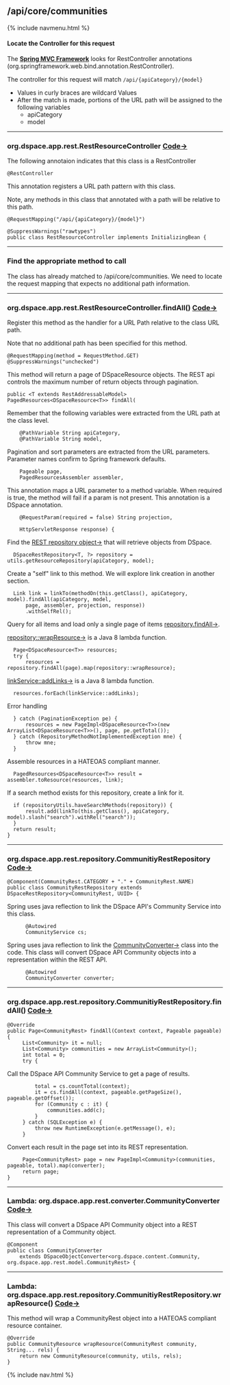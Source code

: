 ## /api/core/communities
{% include navmenu.html %}
#### Locate the Controller for this request
The __[Spring MVC Framework](https://docs.spring.io/spring/docs/current/spring-framework-reference/web.htm)__ looks for RestController annotations (org.springframework.web.bind.annotation.RestController).

The controller for this request will match `/api/{apiCategory}/{model}`
- Values in curly braces are wildcard Values
- After the match is made, portions of the URL path will be assigned to the following variables
  - apiCategory
  - model

---
### org.dspace.app.rest.RestResourceController [Code&rarr;](https://github.com/DSpace/DSpace/blob/master/dspace-spring-rest/src/main/java/org/dspace/app/rest/RestResourceController.java#L84-L87")

The following annotaion indicates that this class is a RestController
```
@RestController
```
This annotation registers a URL path pattern with this class.

Note, any methods in this class that annotated with a path will be relative to this path.
```
@RequestMapping("/api/{apiCategory}/{model}")
```
```
@SuppressWarnings("rawtypes")
public class RestResourceController implements InitializingBean {
```

---

### Find the appropriate method to call

The class has already matched to /api/core/communities.  We need to locate the request mapping that expects no additional path information.

---
### org.dspace.app.rest.RestResourceController.findAll() [Code&rarr;](https://github.com/DSpace/DSpace/blob/master/dspace-spring-rest/src/main/java/org/dspace/app/rest/RestResourceController.java#L769-L787")

Register this method as the handler for a URL Path relative to the class URL path.  

Note that no additional path has been specified for this method.
```
@RequestMapping(method = RequestMethod.GET)
@SuppressWarnings("unchecked")
```
This method will return a page of DSpaceResource objects.
The REST api controls the maximum number of return objects through pagination.
```
public <T extends RestAddressableModel> PagedResources<DSpaceResource<T>> findAll(
```
Remember that the following variables were extracted from the URL path at the class level.
```
    @PathVariable String apiCategory,
    @PathVariable String model,
```
Pagination and sort parameters are extracted from the URL parameters.
Parameter names confirm to Spring framework defaults.
```
    Pageable page,
    PagedResourcesAssembler assembler,
```
This annotation maps a URL parameter to a method variable.
When required is true, the method will fail if a param is not present.
This annotation is a DSpace annotation.
```
    @RequestParam(required = false) String projection,
```
```
    HttpServletResponse response) {
```
Find the [REST repository object&rarr;](#rep) that will retrieve objects from DSpace.
```
  DSpaceRestRepository<T, ?> repository = utils.getResourceRepository(apiCategory, model);
```
Create a "self" link to this method.
We will explore link creation in another section.
```
  Link link = linkTo(methodOn(this.getClass(), apiCategory, model).findAll(apiCategory, model,
      page, assembler, projection, response))
      .withSelfRel();
```
Query for all items and load only a single page of items [repository.findAll&rarr;](#repfind).

[repository::wrapResource&rarr;](#wrap) is a Java 8 lambda function.

```
  Page<DSpaceResource<T>> resources;
  try {
      resources = repository.findAll(page).map(repository::wrapResource);
```
[linkService::addLinks&rarr;](#tbd) is a Java 8 lambda function.
```
  resources.forEach(linkService::addLinks);
```
Error handling
```
  } catch (PaginationException pe) {
      resources = new PageImpl<DSpaceResource<T>>(new ArrayList<DSpaceResource<T>>(), page, pe.getTotal());
  } catch (RepositoryMethodNotImplementedException mne) {
      throw mne;
  }
```
Assemble resources in a HATEOAS compliant manner.
```
  PagedResources<DSpaceResource<T>> result = assembler.toResource(resources, link);
```
If a search method exists for this repository, create a link for it.
```
  if (repositoryUtils.haveSearchMethods(repository)) {
      result.add(linkTo(this.getClass(), apiCategory, model).slash("search").withRel("search"));
  }
  return result;
}
```
---
### <a name="rep"></a>org.dspace.app.rest.repository.CommunitiyRestRepository [Code&rarr;](https://github.com/DSpace/DSpace/blob/master/dspace-spring-rest/src/main/java/org/dspace/app/rest/repository/CommunityRestRepository.java#L37)
```
@Component(CommunityRest.CATEGORY + "." + CommunityRest.NAME)
public class CommunityRestRepository extends DSpaceRestRepository<CommunityRest, UUID> {

```
Spring uses java reflection to link the DSpace API's Community Service into this class.
```
      @Autowired
      CommunityService cs;

```
Spring uses java reflection to link the [CommunityConverter&rarr;](#tbd) class into the code.
This class will convert DSpace API Community objects into a representation within the REST API.
```
      @Autowired
      CommunityConverter converter;
```
---
### <a name="repfind"></a>org.dspace.app.rest.repository.CommunitiyRestRepository.findAll() [Code&rarr;](https://github.com/DSpace/DSpace/blob/master/dspace-spring-rest/src/main/java/org/dspace/app/rest/repository/CommunityRestRepository.java#L63-L79)
```
@Override
public Page<CommunityRest> findAll(Context context, Pageable pageable) {
     List<Community> it = null;
     List<Community> communities = new ArrayList<Community>();
     int total = 0;
     try {
```
Call the DSpace API Community Service to get a page of results.
```      
         total = cs.countTotal(context);
         it = cs.findAll(context, pageable.getPageSize(), pageable.getOffset());
         for (Community c : it) {
             communities.add(c);
         }
     } catch (SQLException e) {
         throw new RuntimeException(e.getMessage(), e);
     }
```
Convert each result in the page set into its REST representation.
```     
     Page<CommunityRest> page = new PageImpl<Community>(communities, pageable, total).map(converter);
     return page;
}
```
---
### <a name="convert"></a>Lambda: org.dspace.app.rest.converter.CommunityConverter [Code&rarr;](https://github.com/DSpace/DSpace/blob/master/dspace-spring-rest/src/main/java/org/dspace/app/rest/converter/CommunityConverter.java#L27-L29)
This class will convert a DSpace API Community object into a REST representation of a Community object.
```
@Component
public class CommunityConverter
    extends DSpaceObjectConverter<org.dspace.content.Community, org.dspace.app.rest.model.CommunityRest> {
```
---
### <a name="wrap"></a>Lambda: org.dspace.app.rest.repository.CommunitiyRestRepository.wrapResource() [Code&rarr;](https://github.com/DSpace/DSpace/blob/master/dspace-spring-rest/src/main/java/org/dspace/app/rest/repository/CommunityRestRepository.java#L121-L124)
This method will wrap a CommunityRest object into a HATEOAS compliant resource container.
```
@Override
public CommunityResource wrapResource(CommunityRest community, String... rels) {
    return new CommunityResource(community, utils, rels);
}
```  
{% include nav.html %}
